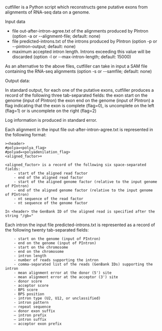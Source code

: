 cutfiller is a Python script which reconstructs gene putative exons from alignments of RNA-seq data on a genome.

Input data

- file out-after-intron-agree.txt of the alignments produced by PIntron (option -a or --alignment-file; default: none)
- file predicted-introns.txt of the introns produced by PIntron (option -p or --pintron-output; default: none)
- maximum accepted intron length. Introns exceeding this value will be discarded (option -l or --max-intron-length; default: 15000)

As an alternative to the above files, cutfiller can take in input a SAM file containing the RNA-seq alignments (option -s or --samfile; default: none)

Output data:

In standard output, for each one of the putative exons, cutfiller produces a record of the following three tab-separated fields:
		the exon start on the genome (input of PIntron)
		the exon end on the genome (input of PIntron)
		a flag indicating that the exon is complete (flag=0), is uncomplete on the left (flag=1) or is uncomplete on the right
		(flag=2)

Log information is produced in standard error.
	
Each alignment in the input file out-after-intron-agree.txt is represented in the following format:
	
	><header>
	#polya=<polya_flag>
	#polyad=<polyadenilation_flag>
	<aligned_factor>+
	
	<aligned_factor> is a record of the following six space-separated fields:
		- start of the aligned read factor
		- end of the aligned read factor
		- start of the aligned genome factor (relative to the input genome of PIntron)
		- end of the aligned genome factor (relative to the input genome of PIntron)
		- nt sequence of the read factor
		- nt sequence of the genome factor
		
	In <header> the GenBank ID of the aligned read is specified after the string "/gb="
	
Each intron the input file predicted-introns.txt is represented as a record of the following twenty tab-separated fields:

		- start on the genome (input of PIntron)
		- end on the genome (input of PIntron)
		- start on the chromosome
		- end on the chromosome
		- intron length
		- number of reads supporting the intron
		- comma-separated list of the reads (GenBank IDs) supporting the intron
		- mean alignment error at the donor (5') site
		- mean alignment error at the acceptor (3') site
		- donor score
		- acceptor score
		- BPS score
		- BPS position
		- intron type (U2, U12, or unclassified)
		- intron pattern
		– repeat sequence
		– donor exon suffix
		– intron prefix
		– intron suffix
		– acceptor exon prefix
